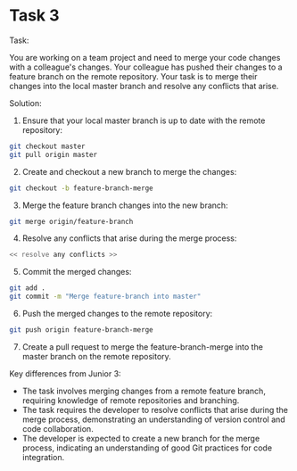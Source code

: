 # Task 3

Task:

You are working on a team project and need to merge your code changes with a
colleague's changes. Your colleague has pushed their changes to a feature branch
on the remote repository. Your task is to merge their changes into the local
master branch and resolve any conflicts that arise.

Solution:

1. Ensure that your local master branch is up to date with the remote
   repository:

```bash
git checkout master
git pull origin master
```

2. Create and checkout a new branch to merge the changes:

```bash
git checkout -b feature-branch-merge
```

3. Merge the feature branch changes into the new branch:

```bash
git merge origin/feature-branch
```

4. Resolve any conflicts that arise during the merge process:

```bash
<< resolve any conflicts >>
```

5. Commit the merged changes:

```bash
git add .
git commit -m "Merge feature-branch into master"
```

6. Push the merged changes to the remote repository:

```bash
git push origin feature-branch-merge
```

7. Create a pull request to merge the feature-branch-merge into the master
   branch on the remote repository.

Key differences from Junior 3:

-   The task involves merging changes from a remote feature branch, requiring
    knowledge of remote repositories and branching.
-   The task requires the developer to resolve conflicts that arise during the
    merge process, demonstrating an understanding of version control and code
    collaboration.
-   The developer is expected to create a new branch for the merge process,
    indicating an understanding of good Git practices for code integration.
